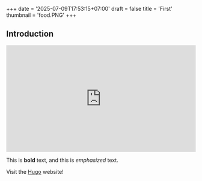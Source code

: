 +++
date = '2025-07-09T17:53:15+07:00'
draft = false
title = 'First'
thumbnail =  'food.PNG'
+++

## Introduction

<div style="position: relative; padding-bottom: 56.25%; height: 0;">
<iframe src="https://www.loom.com/embed/1c6754908c654aa786aec1d392fb6ea3?sid=9b245a25-3465-45ef-8be8-4f9aa92dca29" frameborder="0" webkitallowfullscreen mozallowfullscreen allowfullscreen style="position: absolute; top: 0; left: 0; width: 100%; height: 100%;">
</iframe>
</div>

This is **bold** text, and this is *emphasized* text.

Visit the [Hugo](https://gohugo.io) website!